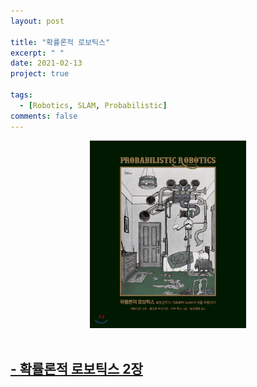 ```yaml
---
layout: post

title: "확률론적 로보틱스"
excerpt: " "
date: 2021-02-13
project: true

tags:
  - [Robotics, SLAM, Probabilistic]
comments: false
---
```


<center><img src="https://github.com/zang09/zang09.github.io/blob/master/assets/img/probabilistic_robotics/book_cover.png" width="250px" height="300px"></center>
<br>

## [- 확률론적 로보틱스 2장](https://zang09.github.io/probabilistic-robotics-2/)
